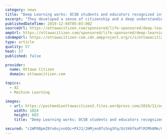 ```yaml
---
category: news
title: "Deep Learning works: OCSB students and educators recognized internationally"
excerpt: "They developed a sense of citizenship and a deep understanding of diverse values and world views. Deep Learning is why. “It’s learning in action,” says Debbie Lewis, an educator at St. James. Lewis is one of several educators at St. James co-creating ..."
publishedDateTime: 2019-12-04T05:03:00Z
sourceUrl: https://ottawacitizen.com/sponsored/life-sponsored/deep-learning-works-ocsb-students-and-educators-recognized-internationally
ampUrl: https://ottawacitizen.com/sponsored/life-sponsored/deep-learning-works-ocsb-students-and-educators-recognized-internationally/amp
cdnAmpUrl: https://ottawacitizen-com.cdn.ampproject.org/c/s/ottawacitizen.com/sponsored/life-sponsored/deep-learning-works-ocsb-students-and-educators-recognized-internationally/amp
type: article
quality: 57
heat: 57
published: false

provider:
  name: Ottawa Citizen
  domain: ottawacitizen.com

topics:
  - AI
  - Machine Learning

images:
  - url: https://postmediaottawacitizen2.files.wordpress.com/2019/11/ocsb-deep-learning1.jpg?w=1024&amp;quality=80
    width: 1024
    height: 683
    title: "Deep Learning works: OCSB students and educators recognized internationally"

secured: "c1WPOBpmZ8Yx6ujnnGQc+PXJ1/2HMjen8fsSngSFq/UztK6fkoPlMJMhAMm/mZISccv5kSR6edlUt+StluFidXH0QAFFZHhux16BQL9miCOqhH9A3KF1A+JeQZCalsEDWSHturqNDKhVECN8eUGb6/WZlLX/E0zZ9U4jbzMdmFXwBZx0nD3z6QwOZCpkK0FzKd6R+MeHoRr0p5J+2VVD5yZh+TOjsIS1DDvkgAypATvsCbBd5GfJRm+q8uj0PkAg8RZgcEwNRGHddYiacWYR+A==;RToQdumxGAkjO6xGXuwlNA=="
---
```


